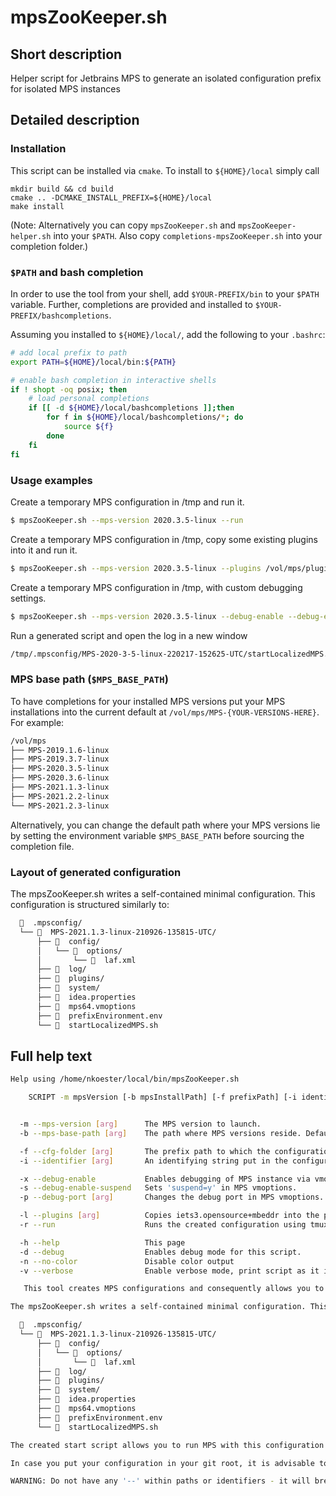 # mpsZooKeeper.sh


## Short description

Helper script for Jetbrains MPS to generate an isolated configuration prefix for isolated MPS instances


## Detailed description

### Installation

This script can be installed via `cmake`. To install to `${HOME}/local` simply call

```
mkdir build && cd build
cmake .. -DCMAKE_INSTALL_PREFIX=${HOME}/local
make install
```

(Note: Alternatively you can copy `mpsZooKeeper.sh` and `mpsZooKeeper-helper.sh` into your `$PATH`. Also copy `completions-mpsZooKeeper.sh` into your completion folder.)


### `$PATH` and bash completion

In order to use the tool from your shell, add `$YOUR-PREFIX/bin` to your `$PATH` variable. Further, completions are provided and installed to `$YOUR-PREFIX/bashcompletions`.

Assuming you installed to `${HOME}/local/`, add the following to your `.bashrc`:

``` bash
# add local prefix to path
export PATH=${HOME}/local/bin:${PATH}

# enable bash completion in interactive shells
if ! shopt -oq posix; then
    # load personal completions
    if [[ -d ${HOME}/local/bashcompletions ]];then
        for f in ${HOME}/local/bashcompletions/*; do
            source ${f}
        done
    fi
fi
```

### Usage examples

Create a temporary MPS configuration in /tmp and run it.
``` bash
$ mpsZooKeeper.sh --mps-version 2020.3.5-linux --run
```

Create a temporary MPS configuration in /tmp, copy some existing plugins into it and run it.
``` bash
$ mpsZooKeeper.sh --mps-version 2020.3.5-linux --plugins /vol/mps/plugins/MPS-2020.3.4/myOwnPlugin/ --plugins /vol/mps/plugins/MPS-2020.3.4/iets3-2020.3.5116.6bd9f15/ --run
```

Create a temporary MPS configuration in /tmp, with custom debugging settings.
``` bash
$ mpsZooKeeper.sh --mps-version 2020.3.5-linux --debug-enable --debug-enable-suspend --debug-port 20203
```

Run a generated script and open the log in a new window
``` bash
/tmp/.mpsconfig/MPS-2020-3-5-linux-220217-152625-UTC/startLocalizedMPS.sh tmuxLA
```


### MPS base path (`$MPS_BASE_PATH`)

To have completions for your installed MPS versions put your MPS installations into the current default at `/vol/mps/MPS-{YOUR-VERSIONS-HERE}`. For example:

``` bash
/vol/mps
├── MPS-2019.1.6-linux
├── MPS-2019.3.7-linux
├── MPS-2020.3.5-linux
├── MPS-2020.3.6-linux
├── MPS-2021.1.3-linux
├── MPS-2021.2.2-linux
└── MPS-2021.2.3-linux
```

Alternatively, you can change the default path where your MPS versions lie by setting the environment variable `$MPS_BASE_PATH` before sourcing the completion file.


### Layout of generated configuration

The mpsZooKeeper.sh writes a self-contained minimal configuration. This configuration is structured similarly to:

``` bash
    .mpsconfig/
  └──   MPS-2021.1.3-linux-210926-135815-UTC/
      ├──   config/
      │   └──   options/
      │       └──   laf.xml
      ├──   log/
      ├──   plugins/
      ├──   system/
      ├──   idea.properties
      ├──   mps64.vmoptions
      ├──   prefixEnvironment.env
      └──   startLocalizedMPS.sh
```



## Full help text

``` bash
Help using /home/nkoester/local/bin/mpsZooKeeper.sh

    SCRIPT -m mpsVersion [-b mpsInstallPath] [-f prefixPath] [-i identifier] [-x] [-s] [-p port]


  -m --mps-version [arg]      The MPS version to launch.
  -b --mps-base-path [arg]    The path where MPS versions reside. Default="/vol/mps"

  -f --cfg-folder [arg]       The prefix path to which the configuration is written. Default="/tmp"
  -i --identifier [arg]       An identifying string put in the configuration folder name. Will use the current date and time if unset.

  -x --debug-enable           Enables debugging of MPS instance via vmoptions.
  -s --debug-enable-suspend   Sets 'suspend=y' in MPS vmoptions.
  -p --debug-port [arg]       Changes the debug port in MPS vmoptions.  Default="51337"

  -l --plugins [arg]          Copies iets3.opensource+mbeddr into the prefix plugin folder from /vol/mps/plugins/[arg]. Default="none"
  -r --run                    Runs the created configuration using tmux.

  -h --help                   This page
  -d --debug                  Enables debug mode for this script.
  -n --no-color               Disable color output
  -v --verbose                Enable verbose mode, print script as it is executed

   This tool creates MPS configurations and consequently allows you to run multiple instances of various MPS versions without a shared module (i.e. language/solution) pool.

The mpsZooKeeper.sh writes a self-contained minimal configuration. This configuration is structured similarly to:

    .mpsconfig/
  └──   MPS-2021.1.3-linux-210926-135815-UTC/
      ├──   config/
      │   └──   options/
      │       └──   laf.xml
      ├──   log/
      ├──   plugins/
      ├──   system/
      ├──   idea.properties
      ├──   mps64.vmoptions
      ├──   prefixEnvironment.env
      └──   startLocalizedMPS.sh

The created start script allows you to run MPS with this configuration folder. You can place such a configuration within your project root folder for project specific independent configurations.

In case you put your configuration in your git root, it is advisable to add the alias 'cleanxdf = clean -xdf -e .mpsconfig' to your global git config.

WARNING: Do not have any '--' within paths or identifiers - it will break MPS.
```
